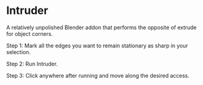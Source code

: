 # Intruder
A relatively unpolished Blender addon that performs the opposite of extrude for object corners.

Step 1:
Mark all the edges you want to remain stationary as sharp in your selection.

Step 2:
Run Intruder.

Step 3:
Click anywhere after running and move along the desired access. 
